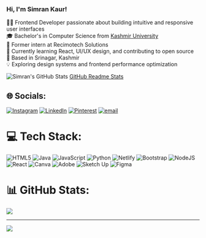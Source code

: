 

### Hi, I'm Simran Kaur!

🧑‍💻 Frontend Developer passionate about building intuitive and responsive user interfaces<br/>
🎓 Bachelor's in Computer Science from [Kashmir University](https://www.kashmiruniversity.net/)<br/>
💼 Former intern at Recimotech Solutions<br/>
🌱 Currently learning React, UI/UX design, and contributing to open source<br/>
📍 Based in Srinagar, Kashmir<br/>
💡 Exploring design systems and frontend performance optimization<br/>


![Simran's GitHub Stats](https://github-readme-stats.vercel.app/api?username=simran-kaur1&count_private=true&show_icons=true&theme=radical&hide_rank=false)
[GitHub Readme Stats](https://github.com/anuraghazra/github-readme-stats)


## 🌐 Socials:
[![Instagram](https://img.shields.io/badge/Instagram-%23E4405F.svg?logo=Instagram&logoColor=white)](https://instagram.com/https://instagram.com/simrannn.xo) [![LinkedIn](https://img.shields.io/badge/LinkedIn-%230077B5.svg?logo=linkedin&logoColor=white)](https://linkedin.com/in/https://www.linkedin.com/in/simran-kaur-53a0732b7) [![Pinterest](https://img.shields.io/badge/Pinterest-%23E60023.svg?logo=Pinterest&logoColor=white)](https://pinterest.com/https://pin.it/6mTq6htHU) [![email](https://img.shields.io/badge/Email-D14836?logo=gmail&logoColor=white)](mailto:simrankaur81763@gmail.com) 

# 💻 Tech Stack:
![HTML5](https://img.shields.io/badge/html5-%23E34F26.svg?style=for-the-badge&logo=html5&logoColor=white) ![Java](https://img.shields.io/badge/java-%23ED8B00.svg?style=for-the-badge&logo=openjdk&logoColor=white) ![JavaScript](https://img.shields.io/badge/javascript-%23323330.svg?style=for-the-badge&logo=javascript&logoColor=%23F7DF1E) ![Python](https://img.shields.io/badge/python-3670A0?style=for-the-badge&logo=python&logoColor=ffdd54) ![Netlify](https://img.shields.io/badge/netlify-%23000000.svg?style=for-the-badge&logo=netlify&logoColor=#00C7B7) ![Bootstrap](https://img.shields.io/badge/bootstrap-%238511FA.svg?style=for-the-badge&logo=bootstrap&logoColor=white) ![NodeJS](https://img.shields.io/badge/node.js-6DA55F?style=for-the-badge&logo=node.js&logoColor=white) ![React](https://img.shields.io/badge/react-%2320232a.svg?style=for-the-badge&logo=react&logoColor=%2361DAFB) ![Canva](https://img.shields.io/badge/Canva-%2300C4CC.svg?style=for-the-badge&logo=Canva&logoColor=white) ![Adobe](https://img.shields.io/badge/adobe-%23FF0000.svg?style=for-the-badge&logo=adobe&logoColor=white) ![Sketch Up](https://img.shields.io/badge/SketchUp-005F9E?style=for-the-badge&logo=sketchup&logoColor=white) ![Figma](https://img.shields.io/badge/figma-%23F24E1E.svg?style=for-the-badge&logo=figma&logoColor=white)
# 📊 GitHub Stats:
![](https://github-readme-stats.vercel.app/api?username=simran-kaur1&theme=dark&hide_border=false&include_all_commits=false&count_private=false)<br/>



---
[![](https://visitcount.itsvg.in/api?id=simran-kaur1&icon=0&color=0)](https://visitcount.itsvg.in)

<!-- Proudly created with GPRM ( https://gprm.itsvg.in ) -->
